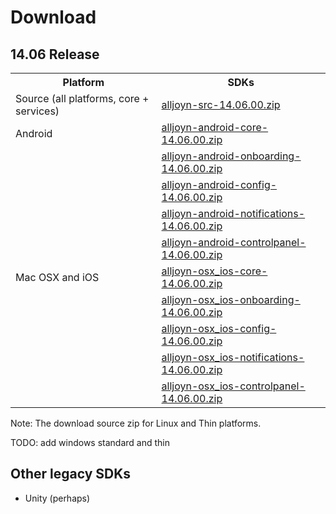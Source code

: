 Download
========

14.06 Release
-------------

<table>
  <tr>
    <th>Platform</th>
    <th>SDKs</th>
  </tr>
  <tr>
    <td>Source (all platforms, core + services)</td>
    <td><a href="/sdks/alljoyn-src-14.06.00.zip">alljoyn-src-14.06.00.zip</a></td>
  </tr>
  <tr>
    <td>Android</td>
    <td><a href="/sdks/alljoyn-android-core-14.06.00.zip">alljoyn-android-core-14.06.00.zip</a></td>
  </tr>
  <tr>
    <td></td>
    <td><a href="/sdks/alljoyn-android-onboarding-14.06.00.zip">alljoyn-android-onboarding-14.06.00.zip</a></td>
  </tr>
  <tr>
    <td></td>
    <td><a href="/sdks/alljoyn-android-config-14.06.00.zip">alljoyn-android-config-14.06.00.zip</a></td>
  </tr>
  <tr>
    <td></td>
    <td><a href="/sdks/alljoyn-android-notifications-14.06.00.zip">alljoyn-android-notifications-14.06.00.zip</a></td>
  </tr>
  <tr>
    <td></td>
    <td><a href="/sdks/alljoyn-android-controlpanel-14.06.00.zip">alljoyn-android-controlpanel-14.06.00.zip</a></td>
  </tr>
  <tr>
    <td>Mac OSX and iOS</td>
    <td><a href="/sdks/alljoyn-osx_ios-core-14.06.00.zip">alljoyn-osx_ios-core-14.06.00.zip</a></td>
  </tr>
  <tr>
    <td></td>
    <td><a href="/sdks/alljoyn-osx_ios-onboarding-14.06.00.zip">alljoyn-osx_ios-onboarding-14.06.00.zip</a></td>
  </tr>
  <tr>
    <td></td>
    <td><a href="/sdks/alljoyn-osx_ios-config-14.06.00.zip">alljoyn-osx_ios-config-14.06.00.zip</a></td>
  </tr>
  <tr>
    <td></td>
    <td><a href="/sdks/alljoyn-osx_ios-notifications-14.06.00.zip">alljoyn-osx_ios-notifications-14.06.00.zip</a></td>
  </tr>
  <tr>
    <td></td>
    <td><a href="/sdks/alljoyn-osx_ios-controlpanel-14.06.00.zip">alljoyn-osx_ios-controlpanel-14.06.00.zip</a></td>
  </tr>
</table>

Note: The download source zip for Linux and Thin platforms.

TODO: add windows standard and thin

Other legacy SDKs
-----------------

* Unity (perhaps)
